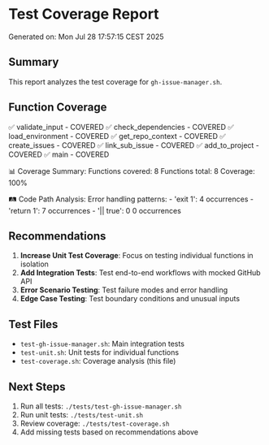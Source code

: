 # Test Coverage Report

Generated on: Mon Jul 28 17:57:15 CEST 2025

## Summary

This report analyzes the test coverage for `gh-issue-manager.sh`.

## Function Coverage

  ✅ validate_input - COVERED
  ✅ check_dependencies - COVERED
  ✅ load_environment - COVERED
  ✅ get_repo_context - COVERED
  ✅ create_issues - COVERED
  ✅ link_sub_issue - COVERED
  ✅ add_to_project - COVERED
  ✅ main - COVERED

📊 Coverage Summary:
  Functions covered: 8
  Functions total: 8
  Coverage: 100%

🛤️  Code Path Analysis:
  Error handling patterns:
    - 'exit 1': 4 occurrences
    - 'return 1': 7 occurrences
    - '|| true': 0
0 occurrences

## Recommendations

1. **Increase Unit Test Coverage**: Focus on testing individual functions in isolation
2. **Add Integration Tests**: Test end-to-end workflows with mocked GitHub API
3. **Error Scenario Testing**: Test failure modes and error handling
4. **Edge Case Testing**: Test boundary conditions and unusual inputs

## Test Files

- `test-gh-issue-manager.sh`: Main integration tests
- `test-unit.sh`: Unit tests for individual functions
- `test-coverage.sh`: Coverage analysis (this file)

## Next Steps

1. Run all tests: `./tests/test-gh-issue-manager.sh`
2. Run unit tests: `./tests/test-unit.sh`
3. Review coverage: `./tests/test-coverage.sh`
4. Add missing tests based on recommendations above

